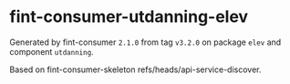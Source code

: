 # fint-consumer-utdanning-elev

Generated by fint-consumer `2.1.0` from tag `v3.2.0` on package `elev` and component `utdanning`.

Based on fint-consumer-skeleton refs/heads/api-service-discover.
